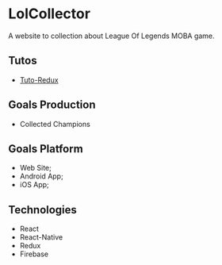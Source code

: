 # LolCollector

A website to collection about League Of Legends MOBA game.

## Tutos

- [Tuto-Redux](https://github.com/happypoulp/redux-tutorial/)

## Goals Production

- Collected Champions

## Goals Platform

- Web Site;
- Android App;
- iOS App;

## Technologies

- React
- React-Native
- Redux
- Firebase
